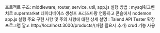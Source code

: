 프로젝트 구조: middleware, router, service, util, app.js
실행 방법 : mysql워크벤치로 supermarket 데이터베이스 생성후 프리즈마랑 연동하고  콘솔에서 nodemon app.js 실행
주요 구현 사항 및 주의 사항에 대한 상세 설명 : Talend API Tester 확장 프로그램 깔고 http://localhost:3000/products/(파람 필요시 추가) crud 기능 사용
